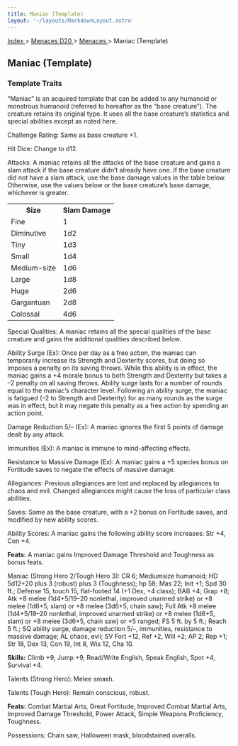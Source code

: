 ```yaml
---
title: Maniac (Template)
layout: '~/layouts/MarkdownLayout.astro'
---
```


[ Index ](/) > [ Menaces D20 ](/menaces.d20) > [ Menaces ](/menaces.d20/menaces) > Maniac (Template)

##  Maniac (Template)

###  Template Traits

“Maniac” is an acquired template that can be added to any humanoid or
monstrous humanoid (referred to hereafter as the “base creature”). The
creature retains its original type. It uses all the base creature’s statistics
and special abilities except as noted here.

Challenge Rating: Same as base creature +1.

Hit Dice: Change to d12.

Attacks: A maniac retains all the attacks of the base creature and gains a
slam attack if the base creature didn’t already have one. If the base creature
did not have a slam attack, use the base damage values in the table below.
Otherwise, use the values below or the base creature’s base damage, whichever
is greater.


<table> <tr> <th> Size </th> <th> Slam Damage </th> </tr> <tr> <td> Fine </td> <td> 1 </td> </tr> <tr class="shaded"> <td> Diminutive </td> <td> 1d2 </td> </tr> <tr> <td> Tiny </td> <td> 1d3 </td> </tr> <tr class="shaded"> <td> Small </td> <td> 1d4 </td> </tr> <tr> <td> Medium-size </td> <td> 1d6 </td> </tr> <tr class="shaded"> <td> Large </td> <td> 1d8 </td> </tr> <tr> <td> Huge </td> <td> 2d6 </td> </tr> <tr class="shaded"> <td> Gargantuan </td> <td> 2d8 </td> </tr> <tr> <td> Colossal </td> <td> 4d6 </td> </tr> </table>



Special Qualities: A maniac retains all the special qualities of the base
creature and gains the additional qualities described below.

Ability Surge (Ex): Once per day as a free action, the maniac can temporarily
increase its Strength and Dexterity scores, but doing so imposes a penalty on
its saving throws. While this ability is in effect, the maniac gains a +4
morale bonus to both Strength and Dexterity but takes a –2 penalty on all
saving throws. Ability surge lasts for a number of rounds equal to the
maniac’s character level. Following an ability surge, the maniac is fatigued
(–2 to Strength and Dexterity) for as many rounds as the surge was in effect,
but it may negate this penalty as a free action by spending an action point.

Damage Reduction 5/– (Ex): A maniac ignores the first 5 points of damage dealt
by any attack.

Immunities (Ex): A maniac is immune to mind-affecting effects.

Resistance to Massive Damage (Ex): A maniac gains a +5 species bonus on
Fortitude saves to negate the effects of massive damage.

Allegiances: Previous allegiances are lost and replaced by allegiances to
chaos and evil. Changed allegiances might cause the loss of particular class
abilities.

Saves: Same as the base creature, with a +2 bonus on Fortitude saves, and
modified by new ability scores.

Ability Scores: A maniac gains the following ability score increases: Str +4,
Con +4.

**Feats:** A maniac gains Improved Damage Threshold and Toughness as bonus
feats.

Maniac (Strong Hero 2/Tough Hero 3): CR 6; Mediumsize humanoid; HD 5d12+20
plus 3 (robust) plus 3 (Toughness); hp 58; Mas 22; Init +1; Spd 30 ft.;
Defense 15, touch 15, flat-footed 14 (+1 Dex, +4 class); BAB +4; Grap +8; Atk
+8 melee (1d4+5/19–20 nonlethal, improved unarmed strike) or +8 melee (1d6+5,
slam) or +8 melee (3d6+5, chain saw); Full Atk +8 melee (1d4+5/19–20
nonlethal, improved unarmed strike) or +8 melee (1d6+5, slam) or +8 melee
(3d6+5, chain saw) or +5 ranged; FS 5 ft. by 5 ft.; Reach 5 ft.; SQ ability
surge, damage reduction 5/–, immunities, resistance to massive damage; AL
chaos, evil; SV Fort +12, Ref +2, Will +2; AP 2; Rep +1; Str 18, Dex 13, Con
19, Int 8, Wis 12, Cha 10.

**Skills:** Climb +9, Jump +9, Read/Write English, Speak English, Spot +4,
Survival +4.

Talents (Strong Hero): Melee smash.

Talents (Tough Hero): Remain conscious, robust.

**Feats:** Combat Martial Arts, Great Fortitude, Improved Combat Martial Arts,
Improved Damage Threshold, Power Attack, Simple Weapons Proficiency,
Toughness.

Possessions: Chain saw, Halloween mask, bloodstained overalls.

